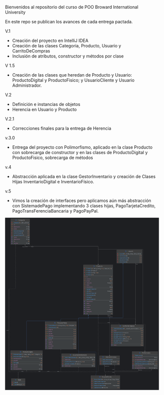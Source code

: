 Bienvenidos al repositorio del curso de POO
Broward International University

En este repo se publican los avances de cada entrega pactada.

V.1
- Creación del proyecto en IntelliJ IDEA
- Creación de las clases Categoria, Producto, Usuario y CarritoDeCompras
- Inclusión de atributos, constructor y métodos por clase
 
V 1.5
- Creación de las clases que heredan de Producto y Usuario: ProductoDigital y ProductoFisico; y UsuarioCliente y Usuario Administrador.

V.2
- Definición e instancias de objetos
- Herencia en Usuario y Producto

V.2.1
- Correcciones finales para la entrega de Herencia

v.3.0
- Entrega del proyecto con Polimorfismo, aplicado en la clase Producto con sobrecarga de constructor y en las clases de ProductoDigital y ProductoFisico, sobrecarga de métodos

v.4
- Abstracción aplicada en la clase GestorInventario y creación de Clases Hijas InventarioDigital e InventarioFísico.

v.5
- Vimos la creación de interfaces pero aplicamos aún más abstracción con SistemadePago implementando 3 clases hijas, PagoTarjetaCredito, PagoTransFerenciaBancaria y PagoPayPal.

![Diagrama de Clases de nuestra Online Store.](img/diagrama-clases.png)
